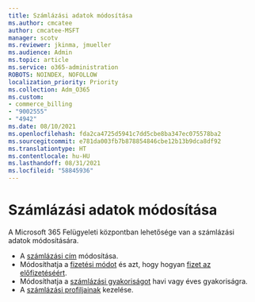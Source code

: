 ```yaml
---
title: Számlázási adatok módosítása
ms.author: cmcatee
author: cmcatee-MSFT
manager: scotv
ms.reviewer: jkinma, jmueller
ms.audience: Admin
ms.topic: article
ms.service: o365-administration
ROBOTS: NOINDEX, NOFOLLOW
localization_priority: Priority
ms.collection: Adm_O365
ms.custom:
- commerce_billing
- "9002555"
- "4942"
ms.date: 08/10/2021
ms.openlocfilehash: fda2ca4725d5941c7dd5cbe8ba347ec075578ba2
ms.sourcegitcommit: e781da003fb7b878854846cbe12b13b9dca8df92
ms.translationtype: HT
ms.contentlocale: hu-HU
ms.lasthandoff: 08/31/2021
ms.locfileid: "58845936"
---
```

# <a name="change-billing-information"></a>Számlázási adatok módosítása

A Microsoft 365 Felügyeleti központban lehetősége van a számlázási adatok módosítására. 

- A [számlázási cím](https://docs.microsoft.com/microsoft-365/commerce/billing-and-payments/change-your-billing-addresses) módosítása.
- Módosíthatja a [fizetési módot](https://docs.microsoft.com/microsoft-365/commerce/billing-and-payments/manage-payment-methods) és azt, hogy hogyan [fizet az előfizetéséért](https://docs.microsoft.com/microsoft-365/commerce/billing-and-payments/pay-for-your-subscription).
- Módosíthatja a [számlázási gyakoriságot](https://docs.microsoft.com/microsoft-365/commerce/billing-and-payments/change-payment-frequency) havi vagy éves gyakoriságra.
- A [számlázási profiljainak](https://docs.microsoft.com/microsoft-365/commerce/billing-and-payments/manage-billing-profiles) kezelése.
